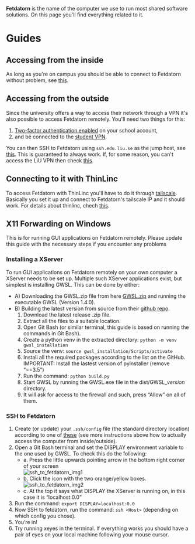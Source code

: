 **Fetdatorn** is the name of the computer we use to run most shared software solutions. On this page you'll find everything related to it.

# Guides

## Accessing from the inside
As long as you're on campus you should be able to connect to Fetdatorn without problem, see [this](https://liuonline.sharepoint.com/:w:/r/sites/ToeBiters/Shared%20Documents/Private%20documentation/fetdatorn_ssh_configs.docx?d=wb407296122ee44b0a4e7c8fbd6ac7bbb&csf=1&web=1&e=hcYoez).

## Accessing from the outside
Since the university offers a way to access their network through a VPN it's also possible to access Fetdatorn remotely. You'll need two things for this:

1. [Two-factor authentication enabled](https://tsv.liu.se/) on your school account, 
2. and be connected to the [student VPN](https://liudesk.liu.se/tas/public/ssp/content/detail/knowledgeitem?unid=5781469d338240abb741d51b97eccb8a). 

You can then SSH to Fetdatorn using `ssh.edu.liu.se` as the jump host, see [this](https://liuonline.sharepoint.com/:w:/r/sites/ToeBiters/Shared%20Documents/Private%20documentation/fetdatorn_ssh_configs.docx?d=wb407296122ee44b0a4e7c8fbd6ac7bbb&csf=1&web=1&e=hcYoez). This is guaranteed to always work. If, for some reason, you can't access the LiU VPN then check [this](https://liuonline.sharepoint.com/sites/ToeBiters/_layouts/15/doc.aspx?sourcedoc=%7B3fb2ffb7-42aa-4734-bf3a-f748f3d8f4c2%7D&action=edit).

## Connecting to it with ThinLinc
To access Fetdatorn with ThinLinc you'll have to do it through [tailscale](https://liuonline.sharepoint.com/sites/ToeBiters/_layouts/15/doc.aspx?sourcedoc=%7B3fb2ffb7-42aa-4734-bf3a-f748f3d8f4c2%7D&action=edit). Basically you set it up and connect to Fetdatorn's tailscale IP and it should work. For details about thinlinc, chech [this](https://liuonline.sharepoint.com/sites/ToeBiters/_layouts/15/doc.aspx?sourcedoc=%7Bc9f756e5-869d-4bf2-b268-5125811b9e61%7D&action=edit).

## X11 Forwarding on Windows
This is for running GUI applications on Fetdatorn remotely. Please update this guide with the necessary steps if you encounter any problems 

### Installing a XServer
To run GUI applications on Fetdatorn remotely on your own computer a XServer needs to be set up.  Multiple such XServer applications exist, but simplest is installing GWSL. This can be done by either: 

* A) Downloading the GWSL.zip file from here [GWSL.zip](https://liuonline.sharepoint.com/:u:/r/sites/ToeBiters/Shared%20Documents/Files/GWSL.zip?csf=1&web=1&e=XSHDkE) and running the executable GWSL (Version 1.4.0). 
* B) Building the latest version from source from their [github repo](https://github.com/Opticos/GWSL-Source).
  1. Download the latest release .zip file. 
  2. Extract all the files to a suitable location. 
  3. Open Git Bash (or similar terminal, this guide is based on running the commands in Git Bash). 
  4. Create a python venv in the extracted directory: `python -m venv gwsl_installation `
  5. Source the venv: `source gwsl_installation/Scripts/activate`
  6. Install all the required packages according to the list on the GitHub. IMPORTANT: Install the lastest version of pyinstaller (remove “==3.5”) 
  7. Run the command: `python build.py `
  8. Start GWSL by running the GWSL.exe file in the dist/GWSL_*version* directory. 
  9. It will ask for access to the firewall and such, press “Allow” on all of them.

### SSH to Fetdatorn 
  1. Create (or update) your `.ssh/config` file (the standard directory location) according to one of [these](https://liuonline.sharepoint.com/:w:/r/sites/ToeBiters/Shared%20Documents/Private%20documentation/fetdatorn_ssh_configs.docx?d=wb407296122ee44b0a4e7c8fbd6ac7bbb&csf=1&web=1&e=hcYoez) (see more instructions above how to actually access the computer from inside/outside).
  2.  Open a Git Bash terminal and set the DISPLAY environment variable to the one used by GWSL. To check this do the following: 
        * a. Press the little upwards pointing arrow in the bottom right corner of your screen  
             ![ssh_to_fetdatorn_img1](https://github.com/LiU-ToeBiters/wiki/assets/86022094/8be7c9cc-1ac2-4cb3-aaa3-e7736edff941)
        * b. Click the icon with the two orange/yellow boxes.  
             ![ssh_to_fetdatorn_img2](https://github.com/LiU-ToeBiters/wiki/assets/86022094/5a1e018c-2d81-4c27-9765-3bdb7e0e804f)
        * c. At the top it says what DISPLAY the XServer is running on, in this case it is “localhost:0.0” 
  3. Run the command: `export DISPLAY=localhost:0.0`
  4. Now SSH to fetdatorn, run the command: `ssh <Host>` (depending on which config you chose).
  5. You’re in! 
  6. Try running xeyes in the terminal. If everything works you should have a pair of eyes on your local machine following your mouse cursor.